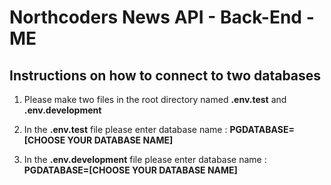 # Northcoders News API - Back-End - ME

## Instructions on how to connect to two databases

1. Please make two files in the root directory named 
**.env.test**  and **.env.development**

2. In the **.env.test** file please enter database name :  **PGDATABASE=[CHOOSE YOUR DATABASE NAME]**

3. In the **.env.development** file please enter database name :  **PGDATABASE=[CHOOSE YOUR DATABASE NAME]**

